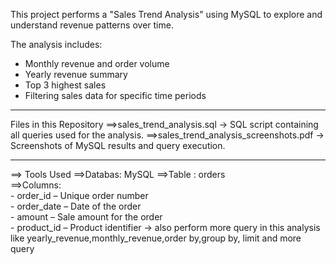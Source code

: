 This project performs a "Sales Trend Analysis" using MySQL to explore and understand revenue patterns over time.

The analysis includes:
- Monthly revenue and order volume
- Yearly revenue summary
- Top 3 highest sales
- Filtering sales data for specific time periods

---

 Files in this Repository
 ==>sales_trend_analysis.sql → SQL script containing all queries used for the analysis.
 ==>sales_trend_analysis_screenshots.pdf → Screenshots of MySQL results and query execution.

---
==>  Tools Used
==>Databas: MySQL
==>Table : orders  
==>Columns:  
    - order_id – Unique order number  
    - order_date – Date of the order  
    - amount – Sale amount for the order  
    - product_id – Product identifier
    -> also perform more query in this analysis like yearly_revenue,monthly_revenue,order by,group by, limit and more query



